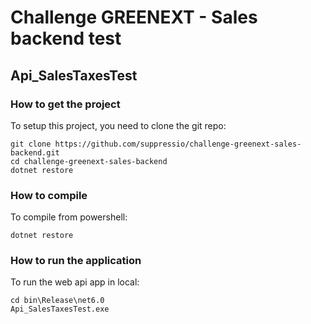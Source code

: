 # Challenge GREENEXT - Sales backend test
## Api_SalesTaxesTest

### How to get the project

To setup this project, you need to clone the git repo:

```
git clone https://github.com/suppressio/challenge-greenext-sales-backend.git
cd challenge-greenext-sales-backend
dotnet restore
```

### How to compile 

To compile from powershell:

```
dotnet restore
```


### How to run the application

To run the web api app in local:


```
cd bin\Release\net6.0
Api_SalesTaxesTest.exe
```

